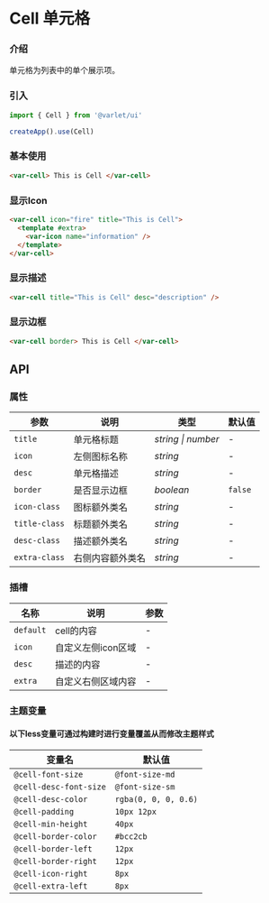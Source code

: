 # Cell 单元格

### 介绍

单元格为列表中的单个展示项。

### 引入

```js
import { Cell } from '@varlet/ui'

createApp().use(Cell)
```

### 基本使用

```html
<var-cell> This is Cell </var-cell>
```

### 显示Icon
```html
<var-cell icon="fire" title="This is Cell">
  <template #extra>
    <var-icon name="information" />
  </template>
</var-cell>
```

### 显示描述
```html
<var-cell title="This is Cell" desc="description" />
```

### 显示边框
```html
<var-cell border> This is Cell </var-cell>
```

## API

### 属性

| 参数 | 说明 | 类型 | 默认值 |
| ----- | -------------- | -------- | ---------- |
| `title` | 单元格标题	| _string \| number_ | - |
| `icon` | 左侧图标名称 | _string_ | - |
| `desc` | 单元格描述 | _string_ | - |
| `border` | 是否显示边框 | _boolean_ | `false` |
| `icon-class` | 图标额外类名 | _string_ | - |
| `title-class` | 标题额外类名 | _string_ | - |
| `desc-class` | 描述额外类名 | _string_ | - |
| `extra-class` | 右侧内容额外类名 | _string_ | - |

### 插槽

| 名称 | 说明 | 参数 |
| ----- | -------------- | -------- |
| `default` | cell的内容 | - |
| `icon` | 自定义左侧icon区域 | - |
| `desc` | 描述的内容 | - |
| `extra` | 自定义右侧区域内容 | - |

### 主题变量
#### 以下less变量可通过构建时进行变量覆盖从而修改主题样式

| 变量名 | 默认值 |
| --- | --- |
| `@cell-font-size` | `@font-size-md` |
| `@cell-desc-font-size` | `@font-size-sm` |
| `@cell-desc-color` | `rgba(0, 0, 0, 0.6)` |
| `@cell-padding` | `10px 12px` |
| `@cell-min-height` | `40px` |
| `@cell-border-color` | `#bcc2cb` |
| `@cell-border-left` | `12px` |
| `@cell-border-right` | `12px` |
| `@cell-icon-right` | `8px` |
| `@cell-extra-left` | `8px` |
